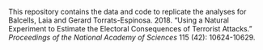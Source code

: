 This repository contains the data and code to replicate the analyses for Balcells, Laia and Gerard Torrats-Espinosa. 2018. “Using a Natural Experiment to Estimate the Electoral Consequences of Terrorist Attacks.” *Proceedings of the National Academy of Sciences* 115 (42): 10624-10629.